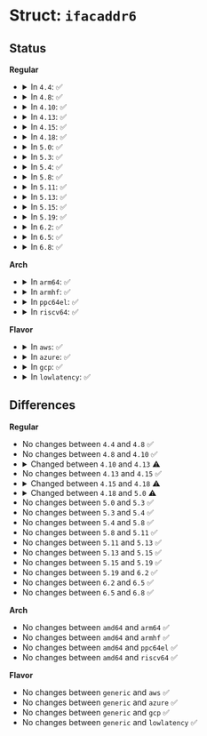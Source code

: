 # Struct: <code>ifacaddr6</code>

## Status
<b>Regular</b>
<ul>
<li>
<details>
<summary>In <code>4.4</code>: ✅</summary>

```c
struct ifacaddr6 {
    struct in6_addr aca_addr;
    struct inet6_dev *aca_idev;
    struct rt6_info *aca_rt;
    struct ifacaddr6 *aca_next;
    int aca_users;
    atomic_t aca_refcnt;
    long unsigned int aca_cstamp;
    long unsigned int aca_tstamp;
};
```
</details>
</li>
<li>
<details>
<summary>In <code>4.8</code>: ✅</summary>

```c
struct ifacaddr6 {
    struct in6_addr aca_addr;
    struct inet6_dev *aca_idev;
    struct rt6_info *aca_rt;
    struct ifacaddr6 *aca_next;
    int aca_users;
    atomic_t aca_refcnt;
    long unsigned int aca_cstamp;
    long unsigned int aca_tstamp;
};
```
</details>
</li>
<li>
<details>
<summary>In <code>4.10</code>: ✅</summary>

```c
struct ifacaddr6 {
    struct in6_addr aca_addr;
    struct inet6_dev *aca_idev;
    struct rt6_info *aca_rt;
    struct ifacaddr6 *aca_next;
    int aca_users;
    atomic_t aca_refcnt;
    long unsigned int aca_cstamp;
    long unsigned int aca_tstamp;
};
```
</details>
</li>
<li>
<details>
<summary>In <code>4.13</code>: ✅</summary>

```c
struct ifacaddr6 {
    struct in6_addr aca_addr;
    struct inet6_dev *aca_idev;
    struct rt6_info *aca_rt;
    struct ifacaddr6 *aca_next;
    int aca_users;
    refcount_t aca_refcnt;
    long unsigned int aca_cstamp;
    long unsigned int aca_tstamp;
};
```
</details>
</li>
<li>
<details>
<summary>In <code>4.15</code>: ✅</summary>

```c
struct ifacaddr6 {
    struct in6_addr aca_addr;
    struct inet6_dev *aca_idev;
    struct rt6_info *aca_rt;
    struct ifacaddr6 *aca_next;
    int aca_users;
    refcount_t aca_refcnt;
    long unsigned int aca_cstamp;
    long unsigned int aca_tstamp;
};
```
</details>
</li>
<li>
<details>
<summary>In <code>4.18</code>: ✅</summary>

```c
struct ifacaddr6 {
    struct in6_addr aca_addr;
    struct fib6_info *aca_rt;
    struct ifacaddr6 *aca_next;
    int aca_users;
    refcount_t aca_refcnt;
    long unsigned int aca_cstamp;
    long unsigned int aca_tstamp;
};
```
</details>
</li>
<li>
<details>
<summary>In <code>5.0</code>: ✅</summary>

```c
struct ifacaddr6 {
    struct in6_addr aca_addr;
    struct fib6_info *aca_rt;
    struct ifacaddr6 *aca_next;
    struct hlist_node aca_addr_lst;
    int aca_users;
    refcount_t aca_refcnt;
    long unsigned int aca_cstamp;
    long unsigned int aca_tstamp;
    struct callback_head rcu;
};
```
</details>
</li>
<li>
<details>
<summary>In <code>5.3</code>: ✅</summary>

```c
struct ifacaddr6 {
    struct in6_addr aca_addr;
    struct fib6_info *aca_rt;
    struct ifacaddr6 *aca_next;
    struct hlist_node aca_addr_lst;
    int aca_users;
    refcount_t aca_refcnt;
    long unsigned int aca_cstamp;
    long unsigned int aca_tstamp;
    struct callback_head rcu;
};
```
</details>
</li>
<li>
<details>
<summary>In <code>5.4</code>: ✅</summary>

```c
struct ifacaddr6 {
    struct in6_addr aca_addr;
    struct fib6_info *aca_rt;
    struct ifacaddr6 *aca_next;
    struct hlist_node aca_addr_lst;
    int aca_users;
    refcount_t aca_refcnt;
    long unsigned int aca_cstamp;
    long unsigned int aca_tstamp;
    struct callback_head rcu;
};
```
</details>
</li>
<li>
<details>
<summary>In <code>5.8</code>: ✅</summary>

```c
struct ifacaddr6 {
    struct in6_addr aca_addr;
    struct fib6_info *aca_rt;
    struct ifacaddr6 *aca_next;
    struct hlist_node aca_addr_lst;
    int aca_users;
    refcount_t aca_refcnt;
    long unsigned int aca_cstamp;
    long unsigned int aca_tstamp;
    struct callback_head rcu;
};
```
</details>
</li>
<li>
<details>
<summary>In <code>5.11</code>: ✅</summary>

```c
struct ifacaddr6 {
    struct in6_addr aca_addr;
    struct fib6_info *aca_rt;
    struct ifacaddr6 *aca_next;
    struct hlist_node aca_addr_lst;
    int aca_users;
    refcount_t aca_refcnt;
    long unsigned int aca_cstamp;
    long unsigned int aca_tstamp;
    struct callback_head rcu;
};
```
</details>
</li>
<li>
<details>
<summary>In <code>5.13</code>: ✅</summary>

```c
struct ifacaddr6 {
    struct in6_addr aca_addr;
    struct fib6_info *aca_rt;
    struct ifacaddr6 *aca_next;
    struct hlist_node aca_addr_lst;
    int aca_users;
    refcount_t aca_refcnt;
    long unsigned int aca_cstamp;
    long unsigned int aca_tstamp;
    struct callback_head rcu;
};
```
</details>
</li>
<li>
<details>
<summary>In <code>5.15</code>: ✅</summary>

```c
struct ifacaddr6 {
    struct in6_addr aca_addr;
    struct fib6_info *aca_rt;
    struct ifacaddr6 *aca_next;
    struct hlist_node aca_addr_lst;
    int aca_users;
    refcount_t aca_refcnt;
    long unsigned int aca_cstamp;
    long unsigned int aca_tstamp;
    struct callback_head rcu;
};
```
</details>
</li>
<li>
<details>
<summary>In <code>5.19</code>: ✅</summary>

```c
struct ifacaddr6 {
    struct in6_addr aca_addr;
    struct fib6_info *aca_rt;
    struct ifacaddr6 *aca_next;
    struct hlist_node aca_addr_lst;
    int aca_users;
    refcount_t aca_refcnt;
    long unsigned int aca_cstamp;
    long unsigned int aca_tstamp;
    struct callback_head rcu;
};
```
</details>
</li>
<li>
<details>
<summary>In <code>6.2</code>: ✅</summary>

```c
struct ifacaddr6 {
    struct in6_addr aca_addr;
    struct fib6_info *aca_rt;
    struct ifacaddr6 *aca_next;
    struct hlist_node aca_addr_lst;
    int aca_users;
    refcount_t aca_refcnt;
    long unsigned int aca_cstamp;
    long unsigned int aca_tstamp;
    struct callback_head rcu;
};
```
</details>
</li>
<li>
<details>
<summary>In <code>6.5</code>: ✅</summary>

```c
struct ifacaddr6 {
    struct in6_addr aca_addr;
    struct fib6_info *aca_rt;
    struct ifacaddr6 *aca_next;
    struct hlist_node aca_addr_lst;
    int aca_users;
    refcount_t aca_refcnt;
    long unsigned int aca_cstamp;
    long unsigned int aca_tstamp;
    struct callback_head rcu;
};
```
</details>
</li>
<li>
<details>
<summary>In <code>6.8</code>: ✅</summary>

```c
struct ifacaddr6 {
    struct in6_addr aca_addr;
    struct fib6_info *aca_rt;
    struct ifacaddr6 *aca_next;
    struct hlist_node aca_addr_lst;
    int aca_users;
    refcount_t aca_refcnt;
    long unsigned int aca_cstamp;
    long unsigned int aca_tstamp;
    struct callback_head rcu;
};
```
</details>
</li>
</ul>
<b>Arch</b>
<ul>
<li>
<details>
<summary>In <code>arm64</code>: ✅</summary>

```c
struct ifacaddr6 {
    struct in6_addr aca_addr;
    struct fib6_info *aca_rt;
    struct ifacaddr6 *aca_next;
    struct hlist_node aca_addr_lst;
    int aca_users;
    refcount_t aca_refcnt;
    long unsigned int aca_cstamp;
    long unsigned int aca_tstamp;
    struct callback_head rcu;
};
```
</details>
</li>
<li>
<details>
<summary>In <code>armhf</code>: ✅</summary>

```c
struct ifacaddr6 {
    struct in6_addr aca_addr;
    struct fib6_info *aca_rt;
    struct ifacaddr6 *aca_next;
    struct hlist_node aca_addr_lst;
    int aca_users;
    refcount_t aca_refcnt;
    long unsigned int aca_cstamp;
    long unsigned int aca_tstamp;
    struct callback_head rcu;
};
```
</details>
</li>
<li>
<details>
<summary>In <code>ppc64el</code>: ✅</summary>

```c
struct ifacaddr6 {
    struct in6_addr aca_addr;
    struct fib6_info *aca_rt;
    struct ifacaddr6 *aca_next;
    struct hlist_node aca_addr_lst;
    int aca_users;
    refcount_t aca_refcnt;
    long unsigned int aca_cstamp;
    long unsigned int aca_tstamp;
    struct callback_head rcu;
};
```
</details>
</li>
<li>
<details>
<summary>In <code>riscv64</code>: ✅</summary>

```c
struct ifacaddr6 {
    struct in6_addr aca_addr;
    struct fib6_info *aca_rt;
    struct ifacaddr6 *aca_next;
    struct hlist_node aca_addr_lst;
    int aca_users;
    refcount_t aca_refcnt;
    long unsigned int aca_cstamp;
    long unsigned int aca_tstamp;
    struct callback_head rcu;
};
```
</details>
</li>
</ul>
<b>Flavor</b>
<ul>
<li>
<details>
<summary>In <code>aws</code>: ✅</summary>

```c
struct ifacaddr6 {
    struct in6_addr aca_addr;
    struct fib6_info *aca_rt;
    struct ifacaddr6 *aca_next;
    struct hlist_node aca_addr_lst;
    int aca_users;
    refcount_t aca_refcnt;
    long unsigned int aca_cstamp;
    long unsigned int aca_tstamp;
    struct callback_head rcu;
};
```
</details>
</li>
<li>
<details>
<summary>In <code>azure</code>: ✅</summary>

```c
struct ifacaddr6 {
    struct in6_addr aca_addr;
    struct fib6_info *aca_rt;
    struct ifacaddr6 *aca_next;
    struct hlist_node aca_addr_lst;
    int aca_users;
    refcount_t aca_refcnt;
    long unsigned int aca_cstamp;
    long unsigned int aca_tstamp;
    struct callback_head rcu;
};
```
</details>
</li>
<li>
<details>
<summary>In <code>gcp</code>: ✅</summary>

```c
struct ifacaddr6 {
    struct in6_addr aca_addr;
    struct fib6_info *aca_rt;
    struct ifacaddr6 *aca_next;
    struct hlist_node aca_addr_lst;
    int aca_users;
    refcount_t aca_refcnt;
    long unsigned int aca_cstamp;
    long unsigned int aca_tstamp;
    struct callback_head rcu;
};
```
</details>
</li>
<li>
<details>
<summary>In <code>lowlatency</code>: ✅</summary>

```c
struct ifacaddr6 {
    struct in6_addr aca_addr;
    struct fib6_info *aca_rt;
    struct ifacaddr6 *aca_next;
    struct hlist_node aca_addr_lst;
    int aca_users;
    refcount_t aca_refcnt;
    long unsigned int aca_cstamp;
    long unsigned int aca_tstamp;
    struct callback_head rcu;
};
```
</details>
</li>
</ul>

## Differences
<b>Regular</b>
<ul>
<li>
No changes between <code>4.4</code> and <code>4.8</code> ✅
</li>
<li>
No changes between <code>4.8</code> and <code>4.10</code> ✅
</li>
<li>
<details>
<summary>Changed between <code>4.10</code> and <code>4.13</code> ⚠️</summary>
<ul>
<li>
<b>Field type changed. </b>
<code>atomic_t aca_refcnt</code> ➡️ <code>refcount_t aca_refcnt</code>
</li>
</ul>
</details>
</li>
<li>
No changes between <code>4.13</code> and <code>4.15</code> ✅
</li>
<li>
<details>
<summary>Changed between <code>4.15</code> and <code>4.18</code> ⚠️</summary>
<ul>
<li>
<b>Field removed. </b>
<code>struct inet6_dev *aca_idev</code>
</li>
<li>
<b>Field type changed. </b>
<code>struct rt6_info *aca_rt</code> ➡️ <code>struct fib6_info *aca_rt</code>
</li>
</ul>
</details>
</li>
<li>
<details>
<summary>Changed between <code>4.18</code> and <code>5.0</code> ⚠️</summary>
<ul>
<li>
<b>Field added. </b>
<code>struct hlist_node aca_addr_lst</code>
</li>
<li>
<b>Field added. </b>
<code>struct callback_head rcu</code>
</li>
</ul>
</details>
</li>
<li>
No changes between <code>5.0</code> and <code>5.3</code> ✅
</li>
<li>
No changes between <code>5.3</code> and <code>5.4</code> ✅
</li>
<li>
No changes between <code>5.4</code> and <code>5.8</code> ✅
</li>
<li>
No changes between <code>5.8</code> and <code>5.11</code> ✅
</li>
<li>
No changes between <code>5.11</code> and <code>5.13</code> ✅
</li>
<li>
No changes between <code>5.13</code> and <code>5.15</code> ✅
</li>
<li>
No changes between <code>5.15</code> and <code>5.19</code> ✅
</li>
<li>
No changes between <code>5.19</code> and <code>6.2</code> ✅
</li>
<li>
No changes between <code>6.2</code> and <code>6.5</code> ✅
</li>
<li>
No changes between <code>6.5</code> and <code>6.8</code> ✅
</li>
</ul>
<b>Arch</b>
<ul>
<li>
No changes between <code>amd64</code> and <code>arm64</code> ✅
</li>
<li>
No changes between <code>amd64</code> and <code>armhf</code> ✅
</li>
<li>
No changes between <code>amd64</code> and <code>ppc64el</code> ✅
</li>
<li>
No changes between <code>amd64</code> and <code>riscv64</code> ✅
</li>
</ul>
<b>Flavor</b>
<ul>
<li>
No changes between <code>generic</code> and <code>aws</code> ✅
</li>
<li>
No changes between <code>generic</code> and <code>azure</code> ✅
</li>
<li>
No changes between <code>generic</code> and <code>gcp</code> ✅
</li>
<li>
No changes between <code>generic</code> and <code>lowlatency</code> ✅
</li>
</ul>
